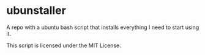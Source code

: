 # ubunstaller
A repo with a ubuntu bash script that installs everything I need to start using it. 

This script is licensed under the MIT License.